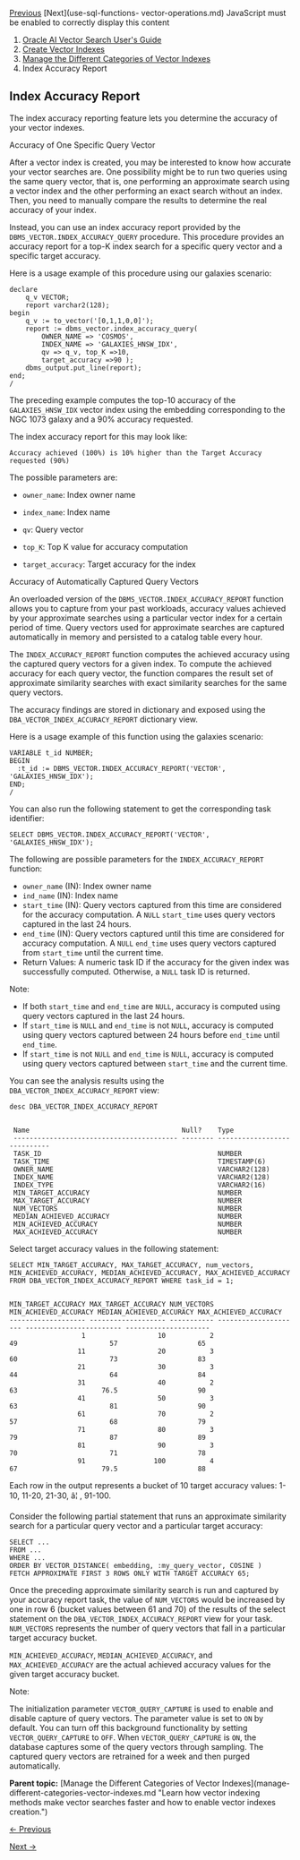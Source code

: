 [Previous](guidelines-using-vector-indexes.md) [Next](use-sql-functions-
vector-operations.md) JavaScript must be enabled to correctly display this
content

  1. [Oracle AI Vector Search User's Guide](index.md)
  2. [Create Vector Indexes](create-vector-indexes.md)
  3. [Manage the Different Categories of Vector Indexes](manage-different-categories-vector-indexes.md)
  4. Index Accuracy Report

## Index Accuracy Report

The index accuracy reporting feature lets you determine the accuracy of your
vector indexes.

Accuracy of One Specific Query Vector

After a vector index is created, you may be interested to know how accurate
your vector searches are. One possibility might be to run two queries using
the same query vector, that is, one performing an approximate search using a
vector index and the other performing an exact search without an index. Then,
you need to manually compare the results to determine the real accuracy of
your index.

Instead, you can use an index accuracy report provided by the
`DBMS_VECTOR.INDEX_ACCURACY_QUERY` procedure. This procedure provides an
accuracy report for a top-K index search for a specific query vector and a
specific target accuracy.

Here is a usage example of this procedure using our galaxies scenario:

    
    
    declare
        q_v VECTOR; 
        report varchar2(128);
    begin 
        q_v := to_vector('[0,1,1,0,0]');
        report := dbms_vector.index_accuracy_query(
            OWNER_NAME => 'COSMOS', 
            INDEX_NAME => 'GALAXIES_HNSW_IDX',
            qv => q_v, top_K =>10, 
            target_accuracy =>90 );
        dbms_output.put_line(report); 
    end; 
    /

The preceding example computes the top-10 accuracy of the `GALAXIES_HNSW_IDX`
vector index using the embedding corresponding to the NGC 1073 galaxy and a
90% accuracy requested.

The index accuracy report for this may look like:

    
    
    Accuracy achieved (100%) is 10% higher than the Target Accuracy requested (90%)

The possible parameters are:

  * `owner_name`: Index owner name 

  * `index_name`: Index name 

  * `qv`: Query vector 

  * `top_K`: Top K value for accuracy computation 

  * `target_accuracy`: Target accuracy for the index 

Accuracy of Automatically Captured Query Vectors

An overloaded version of the `DBMS_VECTOR.INDEX_ACCURACY_REPORT` function
allows you to capture from your past workloads, accuracy values achieved by
your approximate searches using a particular vector index for a certain period
of time. Query vectors used for approximate searches are captured
automatically in memory and persisted to a catalog table every hour.

The `INDEX_ACCURACY_REPORT` function computes the achieved accuracy using the
captured query vectors for a given index. To compute the achieved accuracy for
each query vector, the function compares the result set of approximate
similarity searches with exact similarity searches for the same query vectors.

The accuracy findings are stored in dictionary and exposed using the
`DBA_VECTOR_INDEX_ACCURACY_REPORT` dictionary view.

Here is a usage example of this function using the galaxies scenario:

    
    
    VARIABLE t_id NUMBER;
    BEGIN
      :t_id := DBMS_VECTOR.INDEX_ACCURACY_REPORT('VECTOR', 'GALAXIES_HNSW_IDX');
    END;
    /

You can also run the following statement to get the corresponding task
identifier:

    
    
    SELECT DBMS_VECTOR.INDEX_ACCURACY_REPORT('VECTOR', 'GALAXIES_HNSW_IDX');

The following are possible parameters for the `INDEX_ACCURACY_REPORT`
function:

  * `owner_name` (IN): Index owner name 
  * `ind_name` (IN): Index name 
  * `start_time` (IN): Query vectors captured from this time are considered for the accuracy computation. A `NULL` `start_time` uses query vectors captured in the last 24 hours. 
  * `end_time` (IN): Query vectors captured until this time are considered for accuracy computation. A `NULL` `end_time` uses query vectors captured from `start_time` until the current time. 
  * Return Values: A numeric task ID if the accuracy for the given index was successfully computed. Otherwise, a `NULL` task ID is returned. 

Note:

  * If both `start_time` and `end_time` are `NULL`, accuracy is computed using query vectors captured in the last 24 hours. 
  * If `start_time` is `NULL` and `end_time` is not `NULL`, accuracy is computed using query vectors captured between 24 hours before `end_time` until `end_time`. 
  * If `start_time` is not `NULL` and `end_time` is `NULL`, accuracy is computed using query vectors captured between `start_time` and the current time. 

You can see the analysis results using the `DBA_VECTOR_INDEX_ACCURACY_REPORT`
view:

    
    
    desc DBA_VECTOR_INDEX_ACCURACY_REPORT
    
    
     Name                                      Null?    Type
     ----------------------------------------- -------- ----------------------------
     TASK_ID                                            NUMBER
     TASK_TIME                                          TIMESTAMP(6)
     OWNER_NAME                                         VARCHAR2(128)
     INDEX_NAME                                         VARCHAR2(128)
     INDEX_TYPE                                         VARCHAR2(16)
     MIN_TARGET_ACCURACY                                NUMBER
     MAX_TARGET_ACCURACY                                NUMBER
     NUM_VECTORS                                        NUMBER
     MEDIAN_ACHIEVED_ACCURACY                           NUMBER
     MIN_ACHIEVED_ACCURACY                              NUMBER
     MAX_ACHIEVED_ACCURACY                              NUMBER

Select target accuracy values in the following statement:

    
    
    SELECT MIN_TARGET_ACCURACY, MAX_TARGET_ACCURACY, num_vectors, MIN_ACHIEVED_ACCURACY, MEDIAN_ACHIEVED_ACCURACY, MAX_ACHIEVED_ACCURACY 
    FROM DBA_VECTOR_INDEX_ACCURACY_REPORT WHERE task_id = 1;
    
    
    MIN_TARGET_ACCURACY MAX_TARGET_ACCURACY NUM_VECTORS MIN_ACHIEVED_ACCURACY MEDIAN_ACHIEVED_ACCURACY MAX_ACHIEVED_ACCURACY
    ------------------- ------------------- ----------- --------------------- ------------------------ ---------------------
                      1                  10           2                    49                       57                    65
                     11                  20           3                    60                       73                    83
                     21                  30           3                    44                       64                    84
                     31                  40           2                    63                     76.5                    90
                     41                  50           3                    63                       81                    90
                     61                  70           2                    57                       68                    79
                     71                  80           3                    79                       87                    89
                     81                  90           3                    70                       71                    78
                     91                 100           4                    67                     79.5                    88

Each row in the output represents a bucket of 10 target accuracy values: 1-10,
11-20, 21-30, â¦ , 91-100.

Consider the following partial statement that runs an approximate similarity
search for a particular query vector and a particular target accuracy:

    
    
    SELECT ...
    FROM ...
    WHERE ...
    ORDER BY VECTOR_DISTANCE( embedding, :my_query_vector, COSINE )
    FETCH APPROXIMATE FIRST 3 ROWS ONLY WITH TARGET ACCURACY 65;

Once the preceding approximate similarity search is run and captured by your
accuracy report task, the value of `NUM_VECTORS` would be increased by one in
row 6 (bucket values between 61 and 70) of the results of the select statement
on the `DBA_VECTOR_INDEX_ACCURACY_REPORT` view for your task. `NUM_VECTORS`
represents the number of query vectors that fall in a particular target
accuracy bucket.

`MIN_ACHIEVED_ACCURACY`, `MEDIAN_ACHIEVED_ACCURACY`, and
`MAX_ACHIEVED_ACCURACY` are the actual achieved accuracy values for the given
target accuracy bucket.

Note:

The initialization parameter `VECTOR_QUERY_CAPTURE` is used to enable and
disable capture of query vectors. The parameter value is set to `ON` by
default. You can turn off this background functionality by setting
`VECTOR_QUERY_CAPTURE` to `OFF`. When `VECTOR_QUERY_CAPTURE` is `ON`, the
database captures some of the query vectors through sampling. The captured
query vectors are retrained for a week and then purged automatically.

**Parent topic:** [Manage the Different Categories of Vector Indexes](manage-
different-categories-vector-indexes.md "Learn how vector indexing methods
make vector searches faster and how to enable vector indexes creation.")


[← Previous](guidelines-using-vector-indexes.md)

[Next →](use-sql-functions-vector-operations.md)
